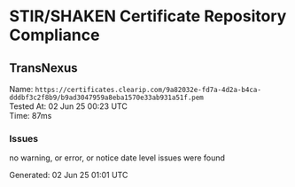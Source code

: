 # STIR/SHAKEN Certificate Repository Compliance

## TransNexus

Name: `https://certificates.clearip.com/9a82032e-fd7a-4d2a-b4ca-dddbf3c2f8b9/b9ad3047959a8eba1570e33ab931a51f.pem`\
Tested At: 02 Jun 25 00:23 UTC\
Time: 87ms

### Issues

no warning, or error, or notice date level issues were found

Generated: 02 Jun 25 01:01 UTC